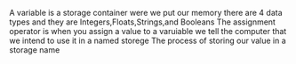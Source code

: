 A variable is a storage container were we put our memory
there are 4 data types and they are Integers,Floats,Strings,and Booleans
The assignment operator is when you assign a value to a varuiable
we tell the computer that we intend to use it in a named storege 
The process of storing our value in a storage name